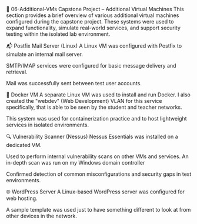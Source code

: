 📁 06-Additional-VMs
Capstone Project – Additional Virtual Machines
This section provides a brief overview of various additional virtual machines configured during the capstone project. These systems were used to expand functionality, simulate real-world services, and support security testing within the isolated lab environment.

📬 Postfix Mail Server (Linux)
A Linux VM was configured with Postfix to simulate an internal mail server.

SMTP/IMAP services were configured for basic message delivery and retrieval.

Mail was successfully sent between test user accounts.

🐳 Docker VM
A separate Linux VM was used to install and run Docker. I also created the "webdev" (Web Development) VLAN for this service specifically, that is able to be seen by the student and teacher networks.

This system was used for containerization practice and to host lightweight services in isolated environments.

🔍 Vulnerability Scanner (Nessus)
Nessus Essentials was installed on a dedicated VM.

Used to perform internal vulnerability scans on other VMs and services. An in-depth scan was run on my Windows domain controller

Confirmed detection of common misconfigurations and security gaps in test environments.

🌐 WordPress Server
A Linux-based WordPress server was configured for web hosting.

A sample template was used just to have something different to look at from other devices in the network.
